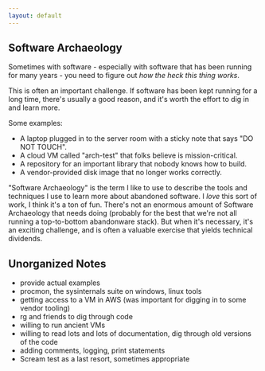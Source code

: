 ```yaml
---
layout: default
---
```



## Software Archaeology

Sometimes with software - especially with software that has been running for many years - you need to figure out _how the heck this thing works_. 

This is often an important challenge. If software has been kept running for a long time, there's usually a good reason, and it's worth the effort to dig in and learn more. 

Some examples:
 - A laptop plugged in to the server room with a sticky note that says "DO NOT TOUCH".
 - A cloud VM called "arch-test" that folks believe is mission-critical. 
 - A repository for an important library that nobody knows how to build. 
 - A vendor-provided disk image that no longer works correctly. 

"Software Archaeology" is the term I like to use to describe the tools and techniques I use to learn more about abandoned software. I _love_ this sort of work, I think it's a ton of fun. There's not an enormous amount of Software Archaeology that needs doing (probably for the best that we're not all running a top-to-bottom abandonware stack). But when it's necessary, it's an exciting challenge, and is often a valuable exercise that yields technical dividends. 

## Unorganized Notes

 - provide actual examples 
 - procmon, the sysinternals suite on windows, linux tools
 - getting access to a VM in AWS (was important for digging in to some vendor tooling)
 - rg and friends to dig through code
 - willing to run ancient VMs
 - willing to read lots and lots of documentation, dig through old versions of the code
 - adding comments, logging, print statements
 - Scream test as a last resort, sometimes appropriate
